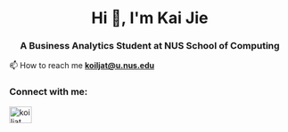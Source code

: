 <h1 align="center">Hi 👋, I'm Kai Jie</h1>
<h3 align="center">A Business Analytics Student at NUS School of Computing</h3>

📫 How to reach me **koiljat@u.nus.edu**

<h3 align="left">Connect with me:</h3>
<p align="left">
<a href="https://linkedin.com/in/koiljat" target="blank"><img align="center" src="https://raw.githubusercontent.com/rahuldkjain/github-profile-readme-generator/master/src/images/icons/Social/linked-in-alt.svg" alt="koiljat" height="30" width="40" /></a>
</p>

